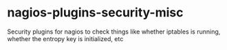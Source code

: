 nagios-plugins-security-misc
============================

Security plugins for nagios to check things like whether iptables is running, whether the entropy key is initialized, etc
